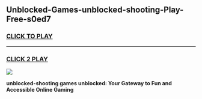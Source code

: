 
## Unblocked-Games-unblocked-shooting-Play-Free-s0ed7
<h3>
<a href="https://premium76.site?title=unblocked-shooting&ref=23A">CLICK TO PLAY</a></h3>
<hr>

<h3>
<a href="https://premium76.site?title=unblocked-shooting&ref=23A">CLICK 2 PLAY</a>
  
</h3>

<a href="https://premium76.site?title=unblocked-shooting&ref=23A"><img src="https://clearcache.store/games.png"></a>


**unblocked-shooting games unblocked: Your Gateway to Fun and Accessible Online Gaming**

